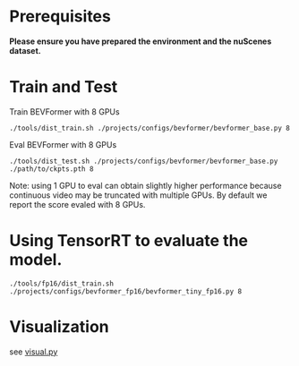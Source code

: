 # Prerequisites

**Please ensure you have prepared the environment and the nuScenes dataset.**

# Train and Test

Train BEVFormer with 8 GPUs 
```
./tools/dist_train.sh ./projects/configs/bevformer/bevformer_base.py 8
```

Eval BEVFormer with 8 GPUs
```
./tools/dist_test.sh ./projects/configs/bevformer/bevformer_base.py ./path/to/ckpts.pth 8
```
Note: using 1 GPU to eval can obtain slightly higher performance because continuous video may be truncated with multiple GPUs. By default we report the score evaled with 8 GPUs.



# Using TensorRT to evaluate the model.

```
./tools/fp16/dist_train.sh ./projects/configs/bevformer_fp16/bevformer_tiny_fp16.py 8
```


# Visualization 

see [visual.py](./tools/bevformer/evaluate_trt_show_predet.py)
